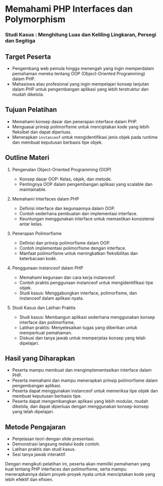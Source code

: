# Memahami PHP Interfaces dan Polymorphism
### Studi Kasus : Menghitung Luas dan Keliling Lingkaran, Persegi dan Segitiga <br>


## Target Peserta

- Pengembang web pemula hingga menengah yang ingin memperdalam pemahaman mereka tentang OOP (Object-Oriented Programming) dalam PHP.
- Mahasiswa atau profesional yang ingin mempelajari konsep lanjutan dalam PHP untuk pengembangan aplikasi yang lebih terstruktur dan mudah dikelola.

## Tujuan Pelatihan

- Memahami konsep dasar dan penerapan interface dalam PHP.
- Menguasai prinsip polimorfisme untuk menciptakan kode yang lebih fleksibel dan dapat diperluas.
- Menerapkan `instanceof` untuk mengidentifikasi jenis objek pada runtime dan membuat keputusan berbasis tipe objek.

## Outline Materi

  1. Pengenalan Object-Oriented Programming (OOP)
     - Konsep dasar OOP: Kelas, objek, dan metode.
     - Pentingnya OOP dalam pengembangan aplikasi yang scalable dan maintainable.
       
  2. Memahami Interfaces dalam PHP
     - Definisi interface dan kegunaannya dalam OOP.
     - Contoh sederhana pembuatan dan implementasi interface.
     - Keuntungan menggunakan interface untuk memastikan konsistensi antar kelas.
       
  3. Penerapan Polimorfisme
     * Definisi dan prinsip polimorfisme dalam OOP.
     * Contoh implementasi polimorfisme dengan interface.
     * Manfaat polimorfisme untuk meningkatkan fleksibilitas dan keterbacaan kode.

  4. Penggunaan instanceof dalam PHP
     * Memahami kegunaan dan cara kerja instanceof.
     * Contoh praktis penggunaan instanceof untuk mengidentifikasi tipe objek.
     * Studi kasus: Menggabungkan interface, polimorfisme, dan instanceof dalam aplikasi nyata.

  5. Studi Kasus dan Latihan Praktis
     * Studi kasus: Membangun aplikasi sederhana menggunakan konsep interface dan polimorfisme.
     * Latihan praktis: Menyelesaikan tugas yang diberikan untuk memperkuat pemahaman.
     * Diskusi dan tanya jawab untuk memperjelas konsep yang telah dipelajari.
    
  ## Hasil yang Diharapkan

  - Peserta mampu membuat dan mengimplementasikan interface dalam PHP.
  - Peserta memahami dan mampu menerapkan prinsip polimorfisme dalam pengembangan aplikasi.
  - Peserta dapat menggunakan instanceof untuk memeriksa tipe objek dan membuat keputusan berbasis tipe.
  - Peserta dapat mengembangkan aplikasi yang lebih modular, mudah dikelola, dan dapat diperluas dengan menggunakan konsep-konsep yang telah dipelajari.

  ## Metode Pengajaran

  - Penjelasan teori dengan slide presentasi.
  - Demonstrasi langsung melalui kode contoh.
  - Latihan praktis dan studi kasus.
  - Sesi tanya jawab interaktif.

Dengan mengikuti pelatihan ini, peserta akan memiliki pemahaman yang kuat tentang PHP interfaces dan polimorfisme, serta mampu menerapkannya dalam proyek-proyek nyata untuk menciptakan kode yang lebih efektif dan efisien.
